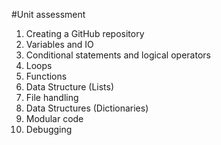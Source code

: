 #Unit assessment
1. Creating a GitHub repository
2. Variables and IO
3. Conditional statements and logical operators
4. Loops
5. Functions
6. Data Structure (Lists)
7. File handling
8. Data Structures (Dictionaries)
9. Modular code
10. Debugging
